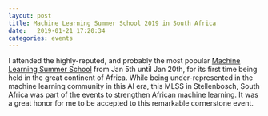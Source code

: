 ```yaml
---
layout: post
title: Machine Learning Summer School 2019 in South Africa
date:   2019-01-21 17:20:34
categories: events
---
```


I attended the highly-reputed, and probably the most popular [Machine Learning Summer School](http://mlss.cc/) from Jan 5th until Jan 20th, for its first time being held in the great continent of Africa. While being under-represented in the machine learning community in this AI era, this MLSS in Stellenbosch, South Africa was part of the events to strengthen African machine learning. It was a great honor for me to be accepted to this remarkable cornerstone event.
